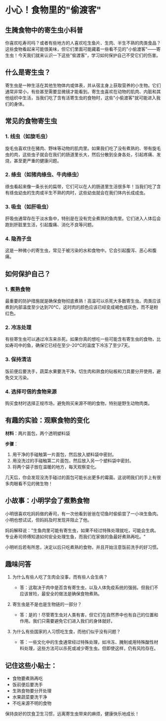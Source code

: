 # 小心！食物里的"偷渡客"

## 生腌食物中的寄生虫小科普

你喜欢吃寿司吗？或者有些地方的人喜欢吃生鱼片、生肉、半生不熟的肉类食品？这些食物看起来可能很美味，但它们里面可能藏着一些看不见的"小偷渡客"——寄生虫！今天我们就来认识一下这些"偷渡客"，学习如何保护自己不受它们的伤害。

<!-- ![煮熟食物对比图](images/1.png) -->

## 什么是寄生虫？

寄生虫是一种生活在其他生物体内或体表，并从宿主身上获取营养的小生物。它们通常非常小，有些甚至需要显微镜才能看到。寄生虫喜欢在动物的肌肉、内脏和其他组织中生活，当我们吃了含有活寄生虫的食物时，这些"小偷渡客"就可能进入我们的身体。

## 常见的食物寄生虫

<!-- ![常见寄生虫简化插图](images/2.png) -->

### 1. 线虫（如旋毛虫）

旋毛虫喜欢住在猪肉、野味等动物的肌肉里。如果我们吃了没有煮熟的、带有旋毛虫的肉，这些虫子就会在我们的肠道里长大，然后分散到全身各处，引起疼痛、发烧，甚至更严重的健康问题。

### 2. 绦虫（如猪肉绦虫、牛肉绦虫）

绦虫看起来像一条长长的扁带，它们可以在人的肠道里生活很多年！当我们吃了含有绦虫幼虫的生肉或半生不熟的肉时，这些幼虫就会在我们体内长成成虫。

### 3. 吸虫（如肝吸虫）

肝吸虫通常存在于淡水鱼中，特别是在没有完全煮熟的鱼肉里。它们进入人体后会跑到肝脏里生活，引起腹痛、消化不良等问题。

### 4. 隐孢子虫

这是一种微小的寄生虫，常见于被污染的水和食物中。它会引起腹泻、恶心和腹痛。

## 如何保护自己？

<!-- ![食品安全小贴士图示](images/3.png) -->

### 1. 煮熟食物

最重要的防护措施就是确保食物彻底煮熟！高温可以杀死大多数寄生虫。肉类应该煮到内部温度至少达到70°C，这时肉的颜色应该已经变成褐色或灰色，而不是粉红色。

### 2. 冷冻处理

有些寄生虫可以通过冷冻来杀死。如果你真的想吃一些可能含有寄生虫的食物，比如寿司中的鱼，确保它已经在至少-20°C的温度下冷冻了至少7天。

### 3. 保持清洁

饭前便后要洗手，蔬菜水果要洗干净。切生肉和熟食的砧板和刀具要分开使用，避免交叉污染。

### 4. 选择可信的食物来源

购买食材时选择正规市场，避免购买来源不明的食物，特别是野生动物肉类。

## 有趣的实验：观察食物的变化

<!-- ![面包发霉对比实验](images/4.png) -->

**材料**：两片面包，两个透明塑料袋

**步骤**：
1. 用干净的手碰触第一片面包，然后放入塑料袋中密封。
2. 用没洗过的手碰触第二片面包，然后放入另一个塑料袋中密封。
3. 将两个袋子放在温暖的地方，每天观察变化。

几天后，你会发现没洗手碰过的面包可能长出更多的霉菌。这说明我们的手上有很多肉眼看不见的微生物！

## 小故事：小明学会了煮熟食物

小明很喜欢吃妈妈做的寿司，有一次他看到爸爸在切鱼时偷偷尝了一小块生鱼肉。小明也想试试，但妈妈及时发现并阻止了他。

妈妈解释说："生鱼肉里可能有寄生虫，如果不经过特殊处理就吃，可能会生病。专业寿司师傅知道如何安全处理生鱼，而我们在家做的鱼最好煮熟再吃。"

小明听后若有所思，决定以后只吃煮熟的食物，并且开始注意饭前洗手的好习惯。

## 趣味问答

1. 为什么有些人吃了生肉会没事，而有些人会生病？
   - 答：这取决于肉中是否含有寄生虫，以及人体免疫系统的强弱。但我们不应该冒险，最安全的做法是确保食物煮熟。

2. 寄生虫是不是也是生物链的一部分？
   - 答：是的！尽管寄生虫对人类有害，但它们在自然界中也有自己的位置和作用。我们只需要避免它们进入我们的身体就好。

3. 为什么有些国家的人习惯吃生食，而他们似乎没有问题？
   - 答：一些文化中的生食通常经过特殊处理，如冷冻、腌制或用特殊酸性材料处理，这些方法可以杀死或减少寄生虫。但即使这样，仍有风险存在。

## 记住这些小贴士：

- 食物要煮熟再吃
- 饭前便后要洗手
- 生熟食物要分开处理
- 水果蔬菜要洗干净
- 不吃来源不明的食物

保持良好的饮食卫生习惯，远离寄生虫带来的麻烦，健康快乐地成长！ 